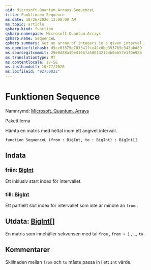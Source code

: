 ```yaml
---
uid: Microsoft.Quantum.Arrays.SequenceL
title: Funktionen Sequence
ms.date: 10/26/2020 12:00:00 AM
ms.topic: article
qsharp.kind: function
qsharp.namespace: Microsoft.Quantum.Arrays
qsharp.name: SequenceL
qsharp.summary: Get an array of integers in a given interval.
ms.openlocfilehash: d5ce63575e703341fce42c0be393765c342bbd89
ms.sourcegitcommit: 29e0d88a30e4166fa580132124b0eb57e1f0e986
ms.translationtype: MT
ms.contentlocale: sv-SE
ms.lasthandoff: 10/27/2020
ms.locfileid: "92730022"
---
```

# <a name="sequencel-function"></a>Funktionen Sequence

Namnrymd: [Microsoft. Quantum. Arrays](xref:Microsoft.Quantum.Arrays)

Paketfilerna [](https://nuget.org/packages/)


Hämta en matris med heltal inom ett angivet intervall.

```qsharp
function SequenceL (from : BigInt, to : BigInt) : BigInt[]
```


## <a name="input"></a>Indata

### <a name="from--bigint"></a>från: [BigInt](xref:microsoft.quantum.lang-ref.bigint)

Ett inklusiv start index för intervallet.


### <a name="to--bigint"></a>till: [BigInt](xref:microsoft.quantum.lang-ref.bigint)

Ett partiellt slut index för intervallet som inte är mindre än `from` .



## <a name="output--bigint"></a>Utdata: [BigInt](xref:microsoft.quantum.lang-ref.bigint)[]

En matris som innehåller sekvensen med tal `from` , `from + 1` ,..., `to` .

## <a name="remarks"></a>Kommentarer

Skillnaden mellan `from` och `to` måste passa in i ett `Int` värde.